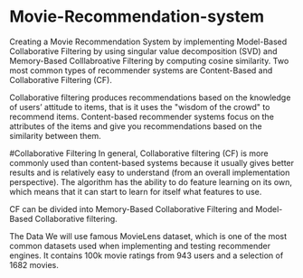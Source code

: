 # Movie-Recommendation-system
Creating a Movie Recommendation System by implementing Model-Based Collaborative Filtering by using singular value decomposition (SVD) and Memory-Based Colllabroative Filtering by computing cosine similarity. 
Two most common types of recommender systems are Content-Based and Collaborative Filtering (CF).

Collaborative filtering produces recommendations based on the knowledge of users’ attitude to items, that is it uses the "wisdom of the crowd" to recommend items.
Content-based recommender systems focus on the attributes of the items and give you recommendations based on the similarity between them.

#Collaborative Filtering
In general, Collaborative filtering (CF) is more commonly used than content-based systems because it usually gives better results and is relatively easy to understand (from an overall implementation perspective). The algorithm has the ability to do feature learning on its own, which means that it can start to learn for itself what features to use.

CF can be divided into Memory-Based Collaborative Filtering and Model-Based Collaborative filtering.

The Data
We will use famous MovieLens dataset, which is one of the most common datasets used when implementing and testing recommender engines. It contains 100k movie ratings from 943 users and a selection of 1682 movies.
